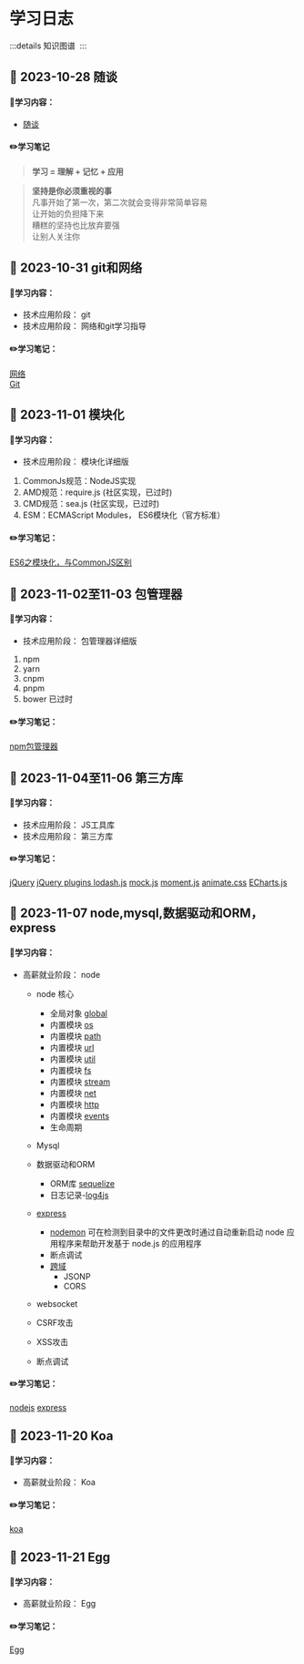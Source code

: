 # 学习日志

:::details 知识图谱
<img :src="$withBase('/img/duyi.jpg')" alt="" width="width: 70%;"/>
:::

## 📆 2023-10-28 随谈
#### 📒学习内容： 
- [随谈](https://ke.qq.com/course/2144831/8652044116212287#term_id=102247018)

#### ✏️学习笔记
> **学习 = 理解 + 记忆  + 应用**

> **坚持是你必须重视的事**  
> 凡事开始了第一次，第二次就会变得非常简单容易  
> 让开始的负担降下来  
> 糟糕的坚持也比放弃要强  
> 让别人关注你  


## 📆 2023-10-31 git和网络
#### 📒学习内容： 
- 技术应用阶段： git
- 技术应用阶段： 网络和git学习指导


#### ✏️学习笔记：  

[网络](https://langzikp.gitee.io/blog/network/01.html#%E5%88%86%E5%B1%82%E6%A8%A1%E5%9E%8B)  
[Git](https://langzikp.gitee.io/blog/git/)

## 📆 2023-11-01 模块化
#### 📒学习内容： 
- 技术应用阶段： 模块化详细版  
1. CommonJs规范：NodeJS实现    
2. AMD规范：require.js   (社区实现，已过时)  
3. CMD规范：sea.js   (社区实现，已过时)   
4. ESM：ECMAScript Modules， ES6模块化（官方标准）



#### ✏️学习笔记：
[ES6之模块化，与CommonJS区别](https://langzikp.gitee.io/blog/javascript/ES6/18-ES6%E4%B9%8BExport%E5%92%8CImport.html)  

## 📆 2023-11-02至11-03 包管理器
#### 📒学习内容： 
- 技术应用阶段： 包管理器详细版
1. npm    
2. yarn
3. cnpm 
4. pnpm  
5. bower 已过时

#### ✏️学习笔记：
[npm包管理器](https://langzikp.gitee.io/blog/nodejs/npm.html)


## 📆 2023-11-04至11-06 第三方库
#### 📒学习内容： 
- 技术应用阶段： JS工具库
- 技术应用阶段： 第三方库

#### ✏️学习笔记：
<a class="item" href="https://jquery.cuishifeng.cn/" target="blank">jQuery</a>
<a class="item" href="https://www.jq22.com/" target="blank">jQuery plugins </a>
<a class="item" href="https://www.lodashjs.com/" target="blank">lodash.js</a>
<a class="item" href="http://mockjs.com/" target="blank">mock.js</a>
<a class="item" href="https://momentjs.com/" target="blank">moment.js</a>
<a class="item" href="https://animate.style/" target="blank">animate.css</a>
<a class="item" href="https://echarts.apache.org/handbook/zh/get-started/" target="blank">ECharts.js</a>


## 📆 2023-11-07 node,mysql,数据驱动和ORM，express
#### 📒学习内容： 
- 高薪就业阶段： node
  - node 核心
    - 全局对象 [global](https://nodejs.cn/api/globals.html)
    - 内置模块 [os](https://nodejs.cn/api/os.html)
    - 内置模块 [path](https://nodejs.cn/api/path.html)
    - 内置模块 [url](https://nodejs.cn/api/url.html)
    - 内置模块 [util](https://nodejs.cn/api/util.html)
    - 内置模块 [fs](https://nodejs.cn/api/fs.html)
    - 内置模块 [stream](https://nodejs.cn/api/stream.html)
    - 内置模块 [net](https://nodejs.cn/api/net.html)
    - 内置模块 [http](https://nodejs.cn/api/http.html)
    - 内置模块 [events](https://nodejs.cn/api/events.html)
    - 生命周期
    
  - Mysql
  - 数据驱动和ORM
    - ORM库 [sequelize](https://www.sequelize.cn/)
    - 日志记录-[log4js](https://www.npmjs.com/package/log4js) 
  
  - [express](https://express.nodejs.cn/)
    - [nodemon](https://github.com/remy/nodemon/) 可在检测到目录中的文件更改时通过自动重新启动 node 应用程序来帮助开发基于 node.js 的应用程序
    - 断点调试
    - [跨域](/network/03.html)
        - JSONP
        - CORS 

  - websocket
  - CSRF攻击
  - XSS攻击
  - 断点调试
  


#### ✏️学习笔记：
[nodejs](/nodejs/)
[express](/nodejs/express.html)


## 📆 2023-11-20 Koa
#### 📒学习内容： 
- 高薪就业阶段： Koa

#### ✏️学习笔记：
[koa](/nodejs/koa.html)


## 📆 2023-11-21 Egg
#### 📒学习内容： 
- 高薪就业阶段： Egg

#### ✏️学习笔记：
[Egg](/nodejs/egg.html)




